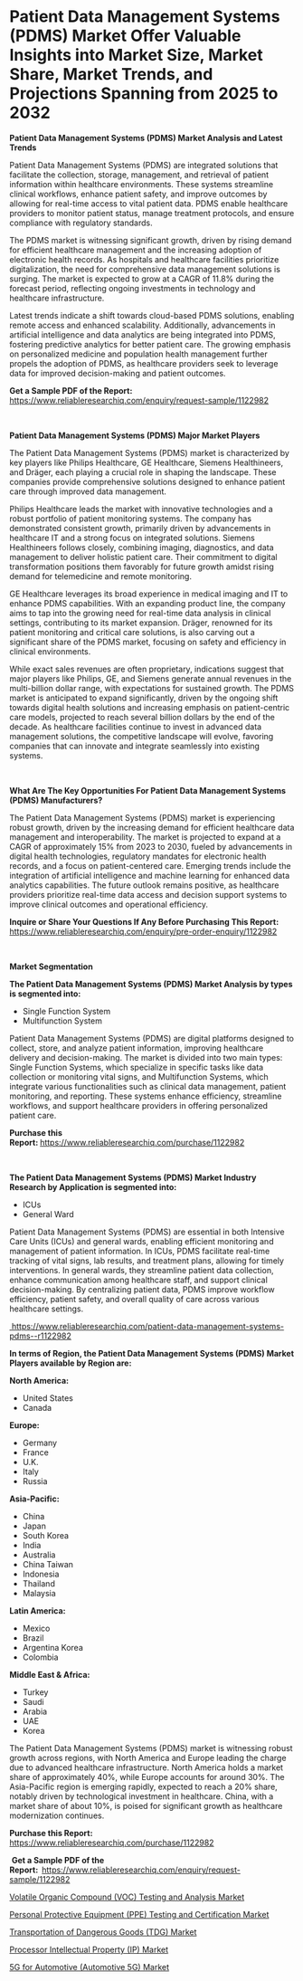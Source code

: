 <p><h1>Patient Data Management Systems (PDMS) Market Offer Valuable Insights into Market Size, Market Share, Market Trends, and Projections Spanning from 2025 to 2032</h1></p><p><strong>Patient Data Management Systems (PDMS) Market Analysis and Latest Trends</strong></p>
<p><p>Patient Data Management Systems (PDMS) are integrated solutions that facilitate the collection, storage, management, and retrieval of patient information within healthcare environments. These systems streamline clinical workflows, enhance patient safety, and improve outcomes by allowing for real-time access to vital patient data. PDMS enable healthcare providers to monitor patient status, manage treatment protocols, and ensure compliance with regulatory standards.</p><p>The PDMS market is witnessing significant growth, driven by rising demand for efficient healthcare management and the increasing adoption of electronic health records. As hospitals and healthcare facilities prioritize digitalization, the need for comprehensive data management solutions is surging. The market is expected to grow at a CAGR of 11.8% during the forecast period, reflecting ongoing investments in technology and healthcare infrastructure.</p><p>Latest trends indicate a shift towards cloud-based PDMS solutions, enabling remote access and enhanced scalability. Additionally, advancements in artificial intelligence and data analytics are being integrated into PDMS, fostering predictive analytics for better patient care. The growing emphasis on personalized medicine and population health management further propels the adoption of PDMS, as healthcare providers seek to leverage data for improved decision-making and patient outcomes.</p></p>
<p><strong>Get a Sample PDF of the Report:&nbsp;</strong> <a href="https://www.reliableresearchiq.com/enquiry/request-sample/1122982?utm_campaign=1140&utm_medium=2&utm_source=Github&utm_content=ia&utm_term=11032025&utm_id=patient-data-management-systems-pdms">https://www.reliableresearchiq.com/enquiry/request-sample/1122982</a></p>
<p>&nbsp;</p>
<p><strong>Patient Data Management Systems (PDMS) Major Market Players</strong></p>
<p><p>The Patient Data Management Systems (PDMS) market is characterized by key players like Philips Healthcare, GE Healthcare, Siemens Healthineers, and Dräger, each playing a crucial role in shaping the landscape. These companies provide comprehensive solutions designed to enhance patient care through improved data management.</p><p>Philips Healthcare leads the market with innovative technologies and a robust portfolio of patient monitoring systems. The company has demonstrated consistent growth, primarily driven by advancements in healthcare IT and a strong focus on integrated solutions. Siemens Healthineers follows closely, combining imaging, diagnostics, and data management to deliver holistic patient care. Their commitment to digital transformation positions them favorably for future growth amidst rising demand for telemedicine and remote monitoring.</p><p>GE Healthcare leverages its broad experience in medical imaging and IT to enhance PDMS capabilities. With an expanding product line, the company aims to tap into the growing need for real-time data analysis in clinical settings, contributing to its market expansion. Dräger, renowned for its patient monitoring and critical care solutions, is also carving out a significant share of the PDMS market, focusing on safety and efficiency in clinical environments.</p><p>While exact sales revenues are often proprietary, indications suggest that major players like Philips, GE, and Siemens generate annual revenues in the multi-billion dollar range, with expectations for sustained growth. The PDMS market is anticipated to expand significantly, driven by the ongoing shift towards digital health solutions and increasing emphasis on patient-centric care models, projected to reach several billion dollars by the end of the decade. As healthcare facilities continue to invest in advanced data management solutions, the competitive landscape will evolve, favoring companies that can innovate and integrate seamlessly into existing systems.</p></p>
<p>&nbsp;</p>
<p><strong>What Are The Key Opportunities For Patient Data Management Systems (PDMS) Manufacturers?</strong></p>
<p><p>The Patient Data Management Systems (PDMS) market is experiencing robust growth, driven by the increasing demand for efficient healthcare data management and interoperability. The market is projected to expand at a CAGR of approximately 15% from 2023 to 2030, fueled by advancements in digital health technologies, regulatory mandates for electronic health records, and a focus on patient-centered care. Emerging trends include the integration of artificial intelligence and machine learning for enhanced data analytics capabilities. The future outlook remains positive, as healthcare providers prioritize real-time data access and decision support systems to improve clinical outcomes and operational efficiency.</p></p>
<p><strong>Inquire or Share Your Questions If Any Before Purchasing This Report:</strong> <a href="https://www.reliableresearchiq.com/enquiry/pre-order-enquiry/1122982?utm_campaign=1140&utm_medium=2&utm_source=Github&utm_content=ia&utm_term=11032025&utm_id=patient-data-management-systems-pdms">https://www.reliableresearchiq.com/enquiry/pre-order-enquiry/1122982</a></p>
<p>&nbsp;</p>
<p><strong>Market Segmentation</strong></p>
<p><strong>The Patient Data Management Systems (PDMS) Market Analysis by types is segmented into:</strong></p>
<p><ul><li>Single Function System</li><li>Multifunction System</li></ul></p>
<p><p>Patient Data Management Systems (PDMS) are digital platforms designed to collect, store, and analyze patient information, improving healthcare delivery and decision-making. The market is divided into two main types: Single Function Systems, which specialize in specific tasks like data collection or monitoring vital signs, and Multifunction Systems, which integrate various functionalities such as clinical data management, patient monitoring, and reporting. These systems enhance efficiency, streamline workflows, and support healthcare providers in offering personalized patient care.</p></p>
<p><strong>Purchase this Report:&nbsp;</strong><a href="https://www.reliableresearchiq.com/purchase/1122982?utm_campaign=1140&utm_medium=2&utm_source=Github&utm_content=ia&utm_term=11032025&utm_id=patient-data-management-systems-pdms">https://www.reliableresearchiq.com/purchase/1122982</a></p>
<p>&nbsp;</p>
<p><strong>The Patient Data Management Systems (PDMS) Market Industry Research by Application is segmented into:</strong></p>
<p><ul><li>ICUs</li><li>General Ward</li></ul></p>
<p><p>Patient Data Management Systems (PDMS) are essential in both Intensive Care Units (ICUs) and general wards, enabling efficient monitoring and management of patient information. In ICUs, PDMS facilitate real-time tracking of vital signs, lab results, and treatment plans, allowing for timely interventions. In general wards, they streamline patient data collection, enhance communication among healthcare staff, and support clinical decision-making. By centralizing patient data, PDMS improve workflow efficiency, patient safety, and overall quality of care across various healthcare settings.</p></p>
<p><a href="https://www.reliableresearchiq.com/patient-data-management-systems-pdms--r1122982?utm_campaign=1140&utm_medium=2&utm_source=Github&utm_content=ia&utm_term=11032025&utm_id=patient-data-management-systems-pdms">&nbsp;https://www.reliableresearchiq.com/patient-data-management-systems-pdms--r1122982</a></p>
<p><strong>In terms of Region, the Patient Data Management Systems (PDMS) Market Players available by Region are:</strong></p>
<p>
    <p> <strong> North America: </strong>
        <ul>
            <li>United States</li>
            <li>Canada</li>
        </ul>
        </p> 
    <p> <strong> Europe: </strong>
        <ul>
            <li>Germany</li>
            <li>France</li>
            <li>U.K.</li>
            <li>Italy</li>
            <li>Russia</li>
        </ul>
        </p> 
    <p> <strong> Asia-Pacific: </strong>
        <ul>
            <li>China</li>
            <li>Japan</li>
            <li>South Korea</li>
            <li>India</li>
            <li>Australia</li>
            <li>China Taiwan</li>
            <li>Indonesia</li>
            <li>Thailand</li>
            <li>Malaysia</li>
        </ul>
        </p> 
    <p> <strong> Latin America: </strong>
        <ul>
            <li>Mexico</li>
            <li>Brazil</li>
            <li>Argentina Korea</li>
            <li>Colombia</li>
        </ul>
        </p> 
    <p> <strong> Middle East & Africa: </strong>
        <ul>
            <li>Turkey</li>
            <li>Saudi</li>
            <li>Arabia</li>
            <li>UAE</li>
            <li>Korea</li>
        </ul>
    </p>
    </p>
<p><p>The Patient Data Management Systems (PDMS) market is witnessing robust growth across regions, with North America and Europe leading the charge due to advanced healthcare infrastructure. North America holds a market share of approximately 40%, while Europe accounts for around 30%. The Asia-Pacific region is emerging rapidly, expected to reach a 20% share, notably driven by technological investment in healthcare. China, with a market share of about 10%, is poised for significant growth as healthcare modernization continues.</p></p>
<p><strong>Purchase this Report: </strong><a href="https://www.reliableresearchiq.com/purchase/1122982?utm_campaign=1140&utm_medium=2&utm_source=Github&utm_content=ia&utm_term=11032025&utm_id=patient-data-management-systems-pdms">https://www.reliableresearchiq.com/purchase/1122982</a></p>
<p>&nbsp;<strong>Get a Sample PDF of the Report:&nbsp;&nbsp;</strong><a href="https://www.reliableresearchiq.com/enquiry/request-sample/1122982?utm_campaign=1140&utm_medium=2&utm_source=Github&utm_content=ia&utm_term=11032025&utm_id=patient-data-management-systems-pdms">https://www.reliableresearchiq.com/enquiry/request-sample/1122982</a></p>
<p><strong></strong></p>
<p><p><a href="https://github.com/tyreinhssan/Market-Research-Report-List-1/blob/main/volatile-organic-compound-voc-testing-and-analysis-market.md?utm_campaign=1140&utm_medium=2&utm_source=Github&utm_content=ia&utm_term=11032025&utm_id=patient-data-management-systems-pdms">Volatile Organic Compound (VOC) Testing and Analysis Market</a></p><p><a href="https://github.com/barlevsebako/Market-Research-Report-List-1/blob/main/personal-protective-equipment-ppe-testing-and-certification-market.md?utm_campaign=1140&utm_medium=2&utm_source=Github&utm_content=ia&utm_term=11032025&utm_id=patient-data-management-systems-pdms">Personal Protective Equipment (PPE) Testing and Certification Market</a></p><p><a href="https://github.com/luerabollevc/Market-Research-Report-List-1/blob/main/transportation-of-dangerous-goods-tdg-market.md?utm_campaign=1140&utm_medium=2&utm_source=Github&utm_content=ia&utm_term=11032025&utm_id=patient-data-management-systems-pdms">Transportation of Dangerous Goods (TDG) Market</a></p><p><a href="https://github.com/aertsfecto0h/Market-Research-Report-List-1/blob/main/processor-intellectual-property-ip-market.md?utm_campaign=1140&utm_medium=2&utm_source=Github&utm_content=ia&utm_term=11032025&utm_id=patient-data-management-systems-pdms">Processor Intellectual Property (IP) Market</a></p><p><a href="https://github.com/denighoylen1/Market-Research-Report-List-1/blob/main/5g-for-automotive-automotive-5g-market.md?utm_campaign=1140&utm_medium=2&utm_source=Github&utm_content=ia&utm_term=11032025&utm_id=patient-data-management-systems-pdms">5G for Automotive (Automotive 5G) Market</a></p></p>